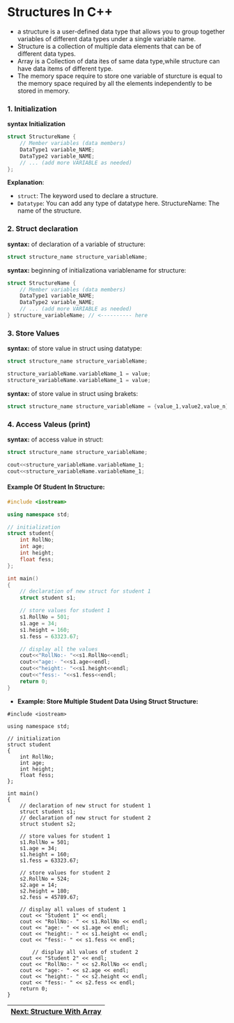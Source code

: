 # Structures In C++

* a structure is a user-defined data type that allows you to group together variables of different data types under a single variable name.
* Structure is a collection of multiple data elements that can be of different data types.
* Array is a Collection of data ites of same data type,while structure can have data items of different type.
* The memory space require to store one variable of sturcture is equal to the memory space required by all  the elements independently to be stored in memory.
### 1. Initialization
**syntax Initialization**
```cpp
struct StructureName {
    // Member variables (data members)
    DataType1 variable_NAME;
    DataType2 variable_NAME;
    // ... (add more VARIABLE as needed)
};
```

**Explanation**:
* `struct`: The keyword used to declare a structure.
* `Datatype`: You can add any type of datatype here.
StructureName: The name of the structure.

### 2. Struct declaration
**syntax:** of declaration of a variable of structure:
```cpp
struct structure_name structure_variableName;
```
**syntax:** beginning of initializationa variablename for structure:

```cpp
struct StructureName {
    // Member variables (data members)
    DataType1 variable_NAME;
    DataType2 variable_NAME;
    // ... (add more VARIABLE as needed)
} structure_variableName; // <---------- here
```
### 3. Store Values
**syntax:** of store value in struct using datatype:
```cpp
struct structure_name structure_variableName;

structure_variableName.variableName_1 = value;
structure_variableName.variableName_1 = value;
```
**syntax:** of store value in struct using brakets:
```cpp
struct structure_name structure_variableName = {value_1,value2,value_n};
```
### 4. Access Valeus (print)
**syntax:** of access value in struct:
```cpp
struct structure_name structure_variableName;

cout<<structure_variableName.variableName_1;
cout<<structure_variableName.variableName_1;
```

#### **Example Of Student In Structure:**

```cpp
#include <iostream>

using namespace std;

// initialization
struct student{
    int RollNo;
    int age;
    int height;
    float fess;
};

int main()
{
    // declaration of new struct for student 1
    struct student s1;

    // store values for student 1
    s1.RollNo = 501;
    s1.age = 34;
    s1.height = 160;
    s1.fess = 63323.67;

    // display all the values
    cout<<"RollNo:- "<<s1.RollNo<<endl;
    cout<<"age:- "<<s1.age<<endl;
    cout<<"height:- "<<s1.height<<endl;
    cout<<"fess:- "<<s1.fess<<endl;
    return 0;
}
```
* **Example: Store Multiple Student Data Using Struct Structure:**
```
#include <iostream>

using namespace std;

// initialization
struct student
{
    int RollNo;
    int age;
    int height;
    float fess;
};

int main()
{
    // declaration of new struct for student 1
    struct student s1;
    // declaration of new struct for student 2
    struct student s2;

    // store values for student 1
    s1.RollNo = 501;
    s1.age = 34;
    s1.height = 160;
    s1.fess = 63323.67;

    // store values for student 2
    s2.RollNo = 524;
    s2.age = 14;
    s2.height = 180;
    s2.fess = 45789.67;

    // display all values of student 1
    cout << "Student 1" << endl;
    cout << "RollNo:- " << s1.RollNo << endl;
    cout << "age:- " << s1.age << endl;
    cout << "height:- " << s1.height << endl;
    cout << "fess:- " << s1.fess << endl;

        // display all values of student 2
    cout << "Student 2" << endl;
    cout << "RollNo:- " << s2.RollNo << endl;
    cout << "age:- " << s2.age << endl;
    cout << "height:- " << s2.height << endl;
    cout << "fess:- " << s2.fess << endl;
    return 0;
}
```


| [Next: Structure With Array](./structure_array.md) |
| -------------------------------------------------- |